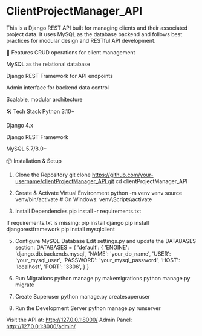 # ClientProjectManager_API
This is a Django REST API built for managing clients and their associated project data. It uses MySQL as the database backend and follows best practices for modular design and RESTful API development.

🚀 Features
CRUD operations for client management

MySQL as the relational database

Django REST Framework for API endpoints

Admin interface for backend data control

Scalable, modular architecture


🛠 Tech Stack
Python 3.10+

Django 4.x

Django REST Framework

MySQL 5.7/8.0+

📦 Installation & Setup
1. Clone the Repository
git clone https://github.com/your-username/clientProjectManager_API.git
cd clientProjectManager_API

3. Create & Activate Virtual Environment
python -m venv venv
source venv/bin/activate  # On Windows: venv\Scripts\activate

4. Install Dependencies
pip install -r requirements.txt

If requirements.txt is missing:
pip install django
pip install djangorestframework
pip install mysqlclient

5. Configure MySQL Database
Edit settings.py and update the DATABASES section:
DATABASES = {
    'default': {
        'ENGINE': 'django.db.backends.mysql',
        'NAME': 'your_db_name',
        'USER': 'your_mysql_user',
        'PASSWORD': 'your_mysql_password',
        'HOST': 'localhost',
        'PORT': '3306',
    }
}

6. Run Migrations
python manage.py makemigrations
python manage.py migrate

7. Create Superuser
python manage.py createsuperuser

8. Run the Development Server
python manage.py runserver

Visit the API at:
http://127.0.0.1:8000/
Admin Panel:
http://127.0.0.1:8000/admin/

